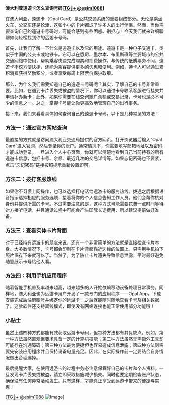 **澳大利亚遠遊卡怎么查询号码[[TG💪+ @esim1088](https://t.me/s/esim1088)]**

在澳大利亚，遠遊卡（Opal Card）是公共交通系统的重要组成部分。无论是乘坐火车、公交车还是轮渡，这张小小的卡片都成了许多人的出行伴侣。然而，当你需要查询自己的遠遊卡号码时，可能会感到有些困惑。别担心！今天我们就来详细聊聊如何轻松找到你的远游卡号码。

首先，让我们了解一下什么是遠遊卡以及它的用途。遠遊卡是一种电子交通卡，类似于中国的公交卡或地铁卡。它可以在悉尼、墨尔本、布里斯班等主要城市的公共交通网络中使用，帮助乘客快速完成购票和扣费操作。与传统的纸质票务不同，遠遊卡不仅方便快捷，还能为乘客提供更多的优惠和便利。例如，持卡人可以通过累积消费获得奖励积分，或者享受每周上限票价保护政策。

那么，为什么我们需要知道自己的遠遊卡号码呢？其实，了解自己的卡号非常重要。比如，在遇到卡片丢失或被盗的情况下，你可以通过卡号联系客服进行挂失并申请补办新卡；此外，如果你需要在线查询账户余额或交易记录，卡号也是必不可少的信息之一。总之，掌握卡号能让你更高效地管理自己的出行事务。

接下来，我们来看看具体如何查询自己的遠遊卡号码。以下是几种常见的方法：

### 方法一：通过官方网站查询

最直接的方式就是访问澳大利亚交通局提供的官方网页。打开浏览器后输入“Opal Card”进入官网，然后登录你的账户。通常情况下，你需要填写邮箱地址以及密码才能成功登录。一旦进入个人中心页面，你就可以清楚地看到自己当前持有的所有遠遊卡信息，包括卡号、余额、最近几次的交易详情等。如果忘记密码也不要紧，点击“忘记密码”链接按照提示重新设置即可。

### 方法二：拨打客服热线

如果你不习惯上网操作，也可以选择打电话给远游卡的服务热线。拨通之后根据语音指示选择相应的服务选项，接着将你的个人信息告知工作人员，他们会帮你核对身份并提供所需的卡号。不过需要注意的是，这种方式可能需要花费一点时间等待对方接听电话，并且通话过程中可能会产生国际长途费用，所以建议提前做好准备。

### 方法三：查看实体卡片背面

对于已经持有远游卡的朋友来说，还有一个非常简单的方法就是直接检查卡片本身。大多数情况下，卡号都会印制在卡片背面靠近边缘的位置上。只需用手机拍下照片保存下来就可以了。当然了，为了防止卡片遗失导致信息泄露，平时最好避免随意展示卡号给他人看。

### 方法四：利用手机应用程序

随着智能手机普及率越来越高，越来越多的人开始依赖移动设备处理日常事务。同样地，澳大利亚也为远游卡用户开发了一款专门的应用程序——Opal App。下载安装完成后注册账号并绑定你的远游卡，之后就能随时随地查看卡号及相关数据了。这款软件还支持离线模式，即使没有网络连接也能正常使用部分功能哦！

### 小贴士

虽然上述四种方式都能有效获取远游卡号码，但每种方法都有其优缺点。例如，第一种方法虽然直观但要求具备一定的计算机技能；第二种方法虽然无需额外工具却可能存在沟通障碍；第三种方法最为便捷但也容易造成信息泄露；第四种方法则需要先安装应用程序并且保持设备电量充足。因此，在实际操作前一定要结合自身情况做出合理选择。

最后提醒大家，在使用远游卡的过程中务必注意保管好自己的卡片和个人资料。一旦发现卡片丢失或被盗，请立即采取措施减少损失。同时也要定期检查账户状态，确保没有任何异常活动发生。只有这样，才能真正享受到远游卡带来的便捷与实惠！

[[TG💪+ @esim1088](https://t.me/s/esim1088) ![Image](https://i.postimg.cc/4NQfJmqS/Snipaste-2025-05-13-00-14-12.png)]